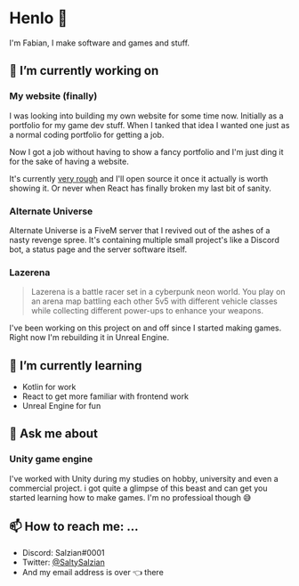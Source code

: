 # Henlo 👋

I'm Fabian, I make software and games and stuff.

## 🔭 I’m currently working on

### My website (finally)

I was looking into building my own website for some time now. Initially as a portfolio for my game dev stuff. When I tanked that idea I wanted one just as a normal coding portfolio for getting a job. 

Now I got a job without having to show a fancy portfolio and I'm just ding it for the sake of having a website.

It's currently [very rough](https://salzian.de) and I'll open source it once it actually is worth showing it. Or never when React has finally broken my last bit of sanity.

### Alternate Universe  
  
Alternate Universe is a FiveM server that I revived out of the ashes of a nasty revenge spree. It's containing multiple small project's like a Discord bot, a status page and the server software itself.

### Lazerena  
  
> Lazerena is a battle racer set in a cyberpunk neon world. You play on an arena map battling each other 5v5 with different vehicle classes while collecting different power-ups to enhance your weapons.  

I've been working on this project on and off since I started making games. Right now I'm rebuilding it in Unreal Engine.

## 🌱 I’m currently learning

- Kotlin for work
- React to get more familiar with frontend work
- Unreal Engine for fun
  
## 💬 Ask me about

### Unity game engine
    
I've worked with Unity during my studies on hobby, university and even a commercial project. i got quite a glimpse of this beast and can get you started learning how to make games. I'm no professioal though 😅

## 📫 How to reach me: ...

  - Discord: Salzian#0001
  - Twitter: [@SaltySalzian](https://twitter.com/saltysalzian)
  - And my email address is over 👈 there
